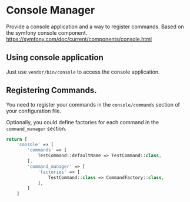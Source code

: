 # Console Manager

Provide a console application and a way to register commands.
Based on the symfony console component. https://symfony.com/doc/current/components/console.html

## Using console application

Just use `vendor/bin/console` to access the console application.

## Registering Commands.

You need to register your commands in the `console/commands` section of your configuration file.

Optionally, you could define factories for each command in the `command_manager` section.

```php
return [
    'console' => [
        'commands' => [
            TestCommand::defaultName => TestCommand::class,
        ],
        'command_manager' => [
            'factories' => [
                TestCommand::class => CommandFactory::class,
            ],
        ]
    ]
```

